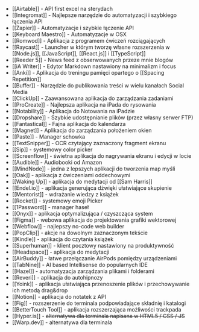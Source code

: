 - [[Airtable]] - API first excel na sterydach
- [[Integromat]] - Najlepsze narzędzie do automatyzacji i szybkiego łączenia API
- [[Zapier]] - Automatyzacje i szybkie łączenie API
- [[Keyboard Maestro]] - Automatyzacje w OSX
- [[Romwod]] - Aplikacja z programem ćwiczeń rozciągających
- [[Raycast]] - Launcher w którym tworzę własne rozszerzenia w [[Node.js]], [[JavaScript]], [[React.js]] i [[TypeScript]]
- [[Reeder 5]] - News feed z obserwowanych przeze mnie blogów
- [[iA Writer]] - Edytor Markdown nastawiony na minimalizm i focus
- [[Anki]] - Aplikacja do treningu pamięci opartego o [[Spacing Repetition]]
- [[Buffer]] - Narzędzie do publikowania treści w wielu kanałach Social Media
- [[ClickUp]] - Zaawansowana aplikacja do zarządzania zadaniami
- [[ProCreate]] - Najlepsza aplikacja na iPada do rysowania
- [[Notability]] - Aplikacja do Notowania na iPadzie
- [[Dropshare]] - Szybkie udostępnianie plików (przez własny serwer FTP)
- [[Fantastical]] - Fajna aplikacja do kalendarza
- [[Magnet]] - Aplikacja do zarządzania położeniem okien
- [[Paste]] - Manager schowka
- [[TextSnipper]] - OCR czytający zaznaczony fragment ekranu
- [[Sip]] - systemowy color picker
- [[Screenflow]] - świetna aplikacja do nagrywania ekranu i edycji w locie
- [[Audible]] - Audiobooki od Amazon
- [[MindNode]] - jedna z lepszych aplikacji do tworzenia map myśli
- [[Oak]] - aplikacja z ćwiczeniami oddechowymi
- [[Waking Up]] - aplikacja do medytacji od [[Sam Harris]]
- [[Endel.io]] - aplikacja generująca dźwięki ułatwiające skupienie 
- [[Mentorist]] - wdrażanie wiedzy z książek
- [[Rocket]] - systemowy emoji Picker
- [[1Password]] - manager haseł
- [[Onyx]] - aplikacja optymalizująca / czyszcząca system
- [[Figma]] - webowa aplikacja do projektowania grafiki wektorowej
- [[Webflow]] - najlepszy no-code web builder
- [[PopClip]] - akcje na dowolnym zaznaczonym tekście
- [[Kindle]] - aplikacja do czytania książek
- [[Superhuman]] - klient pocztowy nastawiony na produktywność
- [[Headspace]] - aplikacja do medytacji
- [[AirBuddy]] - łatwe przełączanie AirPods pomiędzy urządzeniami
- [[TabNine]] - AI based Intellisense do popularnych IDE
- [[Hazel]] - automatyzacja zarządzania plikami i folderami
- [[Reveri]] - aplikacja do autohipnozy
- [[Yoink]] - aplikacja ułatwiająca przenoszenie plików i przechowywanie ich metodą drag&drop
- [[Notion]] - aplikacja do notatek z API 
- [[Fig]] - rozszerzenie do terminala podpowiadające składnię i katalogi
- [[BetterTouch Tool]] - aplikacja rozszerzająca możliwości trackpada
- [[Hyper.is]] - ~~alternatywa dla terminala napisana w HTML5 / CSS / JS~~
- [[Warp.dev]] - alternatywa dla terminala